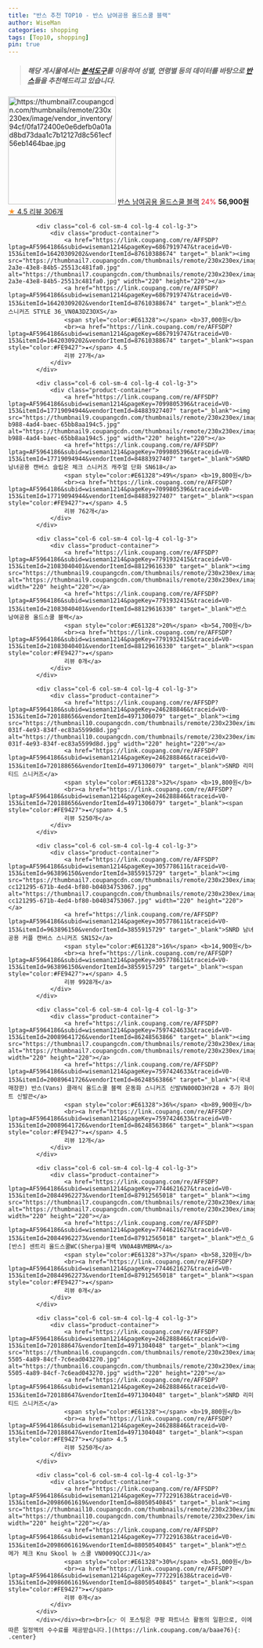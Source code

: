 ```yaml
---
title: "반스 추천 TOP10 - 반스 남여공용 올드스쿨 블랙"
author: WiseMan
categories: shopping
tags: [Top10, shopping]
pin: true
---
```


> ##### 해당 게시물에서는 [**분석도구**](https://itemscout.io/)를 이용하여 **성별**, **연령별** 등의 데이터를 바탕으로 [**반스**](https://link.coupang.com/a/baae76)들을 추천해드리고 있습니다.
<div class="container"><div class="row">
            <div class="col-6 col-sm-4 col-lg-4 col-lg-3">
                <div class="product-container">
                    <a href="https://link.coupang.com/re/AFFSDP?lptag=AF5964186&subid=wiseman1214&pageKey=7538704561&traceid=V0-153&itemId=19812284255&vendorItemId=86848487165" target="_blank"><img src="https://thumbnail7.coupangcdn.com/thumbnails/remote/230x230ex/image/vendor_inventory/94cf/0fa172400e0e6defb0a01ad8bd73daa1c7b12127d8c561ecf56eb1464bae.jpg" alt="https://thumbnail7.coupangcdn.com/thumbnails/remote/230x230ex/image/vendor_inventory/94cf/0fa172400e0e6defb0a01ad8bd73daa1c7b12127d8c561ecf56eb1464bae.jpg" width="220" height="220"></a>
                    <a href="https://link.coupang.com/re/AFFSDP?lptag=AF5964186&subid=wiseman1214&pageKey=7538704561&traceid=V0-153&itemId=19812284255&vendorItemId=86848487165" target="_blank">반스 남여공용 올드스쿨 블랙</a>
                    <span style="color:#E61328">24%</span> <b>56,900원</b>
                    <br><a href="https://link.coupang.com/re/AFFSDP?lptag=AF5964186&subid=wiseman1214&pageKey=7538704561&traceid=V0-153&itemId=19812284255&vendorItemId=86848487165" target="_blank"><span style="color:#FE9427">★</span> 4.5
                    리뷰 306개</a>
                </div>
            </div>
            
            <div class="col-6 col-sm-4 col-lg-4 col-lg-3">
                <div class="product-container">
                    <a href="https://link.coupang.com/re/AFFSDP?lptag=AF5964186&subid=wiseman1214&pageKey=6867919747&traceid=V0-153&itemId=16420309202&vendorItemId=87610388674" target="_blank"><img src="https://thumbnail7.coupangcdn.com/thumbnails/remote/230x230ex/image/retail/images/2023/10/30/9/2/d74cb63c-2a3e-43e8-84b5-25513c481fa0.jpg" alt="https://thumbnail7.coupangcdn.com/thumbnails/remote/230x230ex/image/retail/images/2023/10/30/9/2/d74cb63c-2a3e-43e8-84b5-25513c481fa0.jpg" width="220" height="220"></a>
                    <a href="https://link.coupang.com/re/AFFSDP?lptag=AF5964186&subid=wiseman1214&pageKey=6867919747&traceid=V0-153&itemId=16420309202&vendorItemId=87610388674" target="_blank">반스 스니커즈 STYLE 36_VN0A3DZ3OXS</a>
                    <span style="color:#E61328"></span> <b>37,000원</b>
                    <br><a href="https://link.coupang.com/re/AFFSDP?lptag=AF5964186&subid=wiseman1214&pageKey=6867919747&traceid=V0-153&itemId=16420309202&vendorItemId=87610388674" target="_blank"><span style="color:#FE9427">★</span> 4.5
                    리뷰 27개</a>
                </div>
            </div>
            
            <div class="col-6 col-sm-4 col-lg-4 col-lg-3">
                <div class="product-container">
                    <a href="https://link.coupang.com/re/AFFSDP?lptag=AF5964186&subid=wiseman1214&pageKey=7099805396&traceid=V0-153&itemId=17719094944&vendorItemId=84883927407" target="_blank"><img src="https://thumbnail9.coupangcdn.com/thumbnails/remote/230x230ex/image/retail/images/2023/01/30/17/6/3e68e1e2-b988-4ad4-baec-65bb8aa194c5.jpg" alt="https://thumbnail9.coupangcdn.com/thumbnails/remote/230x230ex/image/retail/images/2023/01/30/17/6/3e68e1e2-b988-4ad4-baec-65bb8aa194c5.jpg" width="220" height="220"></a>
                    <a href="https://link.coupang.com/re/AFFSDP?lptag=AF5964186&subid=wiseman1214&pageKey=7099805396&traceid=V0-153&itemId=17719094944&vendorItemId=84883927407" target="_blank">SNRD 남녀공용 캔버스 슬립온 체크 스니커즈 캐주얼 단화 SN618</a>
                    <span style="color:#E61328">49%</span> <b>19,800원</b>
                    <br><a href="https://link.coupang.com/re/AFFSDP?lptag=AF5964186&subid=wiseman1214&pageKey=7099805396&traceid=V0-153&itemId=17719094944&vendorItemId=84883927407" target="_blank"><span style="color:#FE9427">★</span> 4.5
                    리뷰 762개</a>
                </div>
            </div>
            
            <div class="col-6 col-sm-4 col-lg-4 col-lg-3">
                <div class="product-container">
                    <a href="https://link.coupang.com/re/AFFSDP?lptag=AF5964186&subid=wiseman1214&pageKey=7791932415&traceid=V0-153&itemId=21083040401&vendorItemId=88129616330" target="_blank"><img src="https://thumbnail9.coupangcdn.com/thumbnails/remote/230x230ex/image/vendor_inventory/8640/de8a87995a2cb70b6da322cadf45927aaf515c4006b993b49e109b0e33e1.jpg" alt="https://thumbnail9.coupangcdn.com/thumbnails/remote/230x230ex/image/vendor_inventory/8640/de8a87995a2cb70b6da322cadf45927aaf515c4006b993b49e109b0e33e1.jpg" width="220" height="220"></a>
                    <a href="https://link.coupang.com/re/AFFSDP?lptag=AF5964186&subid=wiseman1214&pageKey=7791932415&traceid=V0-153&itemId=21083040401&vendorItemId=88129616330" target="_blank">반스 남여공용 올드스쿨 블랙</a>
                    <span style="color:#E61328">20%</span> <b>54,700원</b>
                    <br><a href="https://link.coupang.com/re/AFFSDP?lptag=AF5964186&subid=wiseman1214&pageKey=7791932415&traceid=V0-153&itemId=21083040401&vendorItemId=88129616330" target="_blank"><span style="color:#FE9427">★</span> 
                    리뷰 0개</a>
                </div>
            </div>
            
            <div class="col-6 col-sm-4 col-lg-4 col-lg-3">
                <div class="product-container">
                    <a href="https://link.coupang.com/re/AFFSDP?lptag=AF5964186&subid=wiseman1214&pageKey=246288846&traceid=V0-153&itemId=720188656&vendorItemId=4971306079" target="_blank"><img src="https://thumbnail10.coupangcdn.com/thumbnails/remote/230x230ex/image/retail/images/2019/06/25/14/6/1d3b5bdd-031f-4e93-834f-ec83a5599d8d.jpg" alt="https://thumbnail10.coupangcdn.com/thumbnails/remote/230x230ex/image/retail/images/2019/06/25/14/6/1d3b5bdd-031f-4e93-834f-ec83a5599d8d.jpg" width="220" height="220"></a>
                    <a href="https://link.coupang.com/re/AFFSDP?lptag=AF5964186&subid=wiseman1214&pageKey=246288846&traceid=V0-153&itemId=720188656&vendorItemId=4971306079" target="_blank">SNRD 리미티드 스니커즈</a>
                    <span style="color:#E61328">32%</span> <b>19,800원</b>
                    <br><a href="https://link.coupang.com/re/AFFSDP?lptag=AF5964186&subid=wiseman1214&pageKey=246288846&traceid=V0-153&itemId=720188656&vendorItemId=4971306079" target="_blank"><span style="color:#FE9427">★</span> 4.5
                    리뷰 5250개</a>
                </div>
            </div>
            
            <div class="col-6 col-sm-4 col-lg-4 col-lg-3">
                <div class="product-container">
                    <a href="https://link.coupang.com/re/AFFSDP?lptag=AF5964186&subid=wiseman1214&pageKey=305778611&traceid=V0-153&itemId=963896150&vendorItemId=3855915729" target="_blank"><img src="https://thumbnail7.coupangcdn.com/thumbnails/remote/230x230ex/image/retail/images/4455479171634103-cc121295-671b-4ed4-bf80-b04034753067.jpg" alt="https://thumbnail7.coupangcdn.com/thumbnails/remote/230x230ex/image/retail/images/4455479171634103-cc121295-671b-4ed4-bf80-b04034753067.jpg" width="220" height="220"></a>
                    <a href="https://link.coupang.com/re/AFFSDP?lptag=AF5964186&subid=wiseman1214&pageKey=305778611&traceid=V0-153&itemId=963896150&vendorItemId=3855915729" target="_blank">SNRD 남녀공용 커플 캔버스 스니커즈 SN152</a>
                    <span style="color:#E61328">16%</span> <b>14,900원</b>
                    <br><a href="https://link.coupang.com/re/AFFSDP?lptag=AF5964186&subid=wiseman1214&pageKey=305778611&traceid=V0-153&itemId=963896150&vendorItemId=3855915729" target="_blank"><span style="color:#FE9427">★</span> 4.5
                    리뷰 9928개</a>
                </div>
            </div>
            
            <div class="col-6 col-sm-4 col-lg-4 col-lg-3">
                <div class="product-container">
                    <a href="https://link.coupang.com/re/AFFSDP?lptag=AF5964186&subid=wiseman1214&pageKey=7597424633&traceid=V0-153&itemId=20089641726&vendorItemId=86248563866" target="_blank"><img src="https://thumbnail7.coupangcdn.com/thumbnails/remote/230x230ex/image/vendor_inventory/e155/eb1f30edbe2ed2ffa1c8126397c916a1229dc21eac67396825fd12d0de20.jpg" alt="https://thumbnail7.coupangcdn.com/thumbnails/remote/230x230ex/image/vendor_inventory/e155/eb1f30edbe2ed2ffa1c8126397c916a1229dc21eac67396825fd12d0de20.jpg" width="220" height="220"></a>
                    <a href="https://link.coupang.com/re/AFFSDP?lptag=AF5964186&subid=wiseman1214&pageKey=7597424633&traceid=V0-153&itemId=20089641726&vendorItemId=86248563866" target="_blank">(국내매장판) 반스(Vans) 클래식 올드스쿨 블랙 운동화 스니커즈 신발VN000D3HY28 + 추가 화이트 신발끈</a>
                    <span style="color:#E61328">36%</span> <b>89,900원</b>
                    <br><a href="https://link.coupang.com/re/AFFSDP?lptag=AF5964186&subid=wiseman1214&pageKey=7597424633&traceid=V0-153&itemId=20089641726&vendorItemId=86248563866" target="_blank"><span style="color:#FE9427">★</span> 4.5
                    리뷰 12개</a>
                </div>
            </div>
            
            <div class="col-6 col-sm-4 col-lg-4 col-lg-3">
                <div class="product-container">
                    <a href="https://link.coupang.com/re/AFFSDP?lptag=AF5964186&subid=wiseman1214&pageKey=7744621627&traceid=V0-153&itemId=20844962273&vendorItemId=87912565018" target="_blank"><img src="https://thumbnail7.coupangcdn.com/thumbnails/remote/230x230ex/image/vendor_inventory/5ab5/05c55293417468b4fe3d0ca73dbb05d3f4e06e86206043df059b4a8f1d30.jpg" alt="https://thumbnail7.coupangcdn.com/thumbnails/remote/230x230ex/image/vendor_inventory/5ab5/05c55293417468b4fe3d0ca73dbb05d3f4e06e86206043df059b4a8f1d30.jpg" width="220" height="220"></a>
                    <a href="https://link.coupang.com/re/AFFSDP?lptag=AF5964186&subid=wiseman1214&pageKey=7744621627&traceid=V0-153&itemId=20844962273&vendorItemId=87912565018" target="_blank">반스_G [반스] 센트리 올드스쿨WC(Sherpa)블랙 VN0A4BVMBMA</a>
                    <span style="color:#E61328">37%</span> <b>58,320원</b>
                    <br><a href="https://link.coupang.com/re/AFFSDP?lptag=AF5964186&subid=wiseman1214&pageKey=7744621627&traceid=V0-153&itemId=20844962273&vendorItemId=87912565018" target="_blank"><span style="color:#FE9427">★</span> 
                    리뷰 0개</a>
                </div>
            </div>
            
            <div class="col-6 col-sm-4 col-lg-4 col-lg-3">
                <div class="product-container">
                    <a href="https://link.coupang.com/re/AFFSDP?lptag=AF5964186&subid=wiseman1214&pageKey=246288846&traceid=V0-153&itemId=720188647&vendorItemId=4971304048" target="_blank"><img src="https://thumbnail6.coupangcdn.com/thumbnails/remote/230x230ex/image/retail/images/2019/06/25/14/9/2fc9eb15-5505-4a89-84cf-7c6ead043270.jpg" alt="https://thumbnail6.coupangcdn.com/thumbnails/remote/230x230ex/image/retail/images/2019/06/25/14/9/2fc9eb15-5505-4a89-84cf-7c6ead043270.jpg" width="220" height="220"></a>
                    <a href="https://link.coupang.com/re/AFFSDP?lptag=AF5964186&subid=wiseman1214&pageKey=246288846&traceid=V0-153&itemId=720188647&vendorItemId=4971304048" target="_blank">SNRD 리미티드 스니커즈</a>
                    <span style="color:#E61328"></span> <b>19,800원</b>
                    <br><a href="https://link.coupang.com/re/AFFSDP?lptag=AF5964186&subid=wiseman1214&pageKey=246288846&traceid=V0-153&itemId=720188647&vendorItemId=4971304048" target="_blank"><span style="color:#FE9427">★</span> 4.5
                    리뷰 5250개</a>
                </div>
            </div>
            
            <div class="col-6 col-sm-4 col-lg-4 col-lg-3">
                <div class="product-container">
                    <a href="https://link.coupang.com/re/AFFSDP?lptag=AF5964186&subid=wiseman1214&pageKey=7772291638&traceid=V0-153&itemId=20986061619&vendorItemId=88050540845" target="_blank"><img src="https://thumbnail10.coupangcdn.com/thumbnails/remote/230x230ex/image/vendor_inventory/1bd2/61ba72db91a58b25223344721ad4fad8a2718f1d3aad0bb2354e0a100ad8.jpg" alt="https://thumbnail10.coupangcdn.com/thumbnails/remote/230x230ex/image/vendor_inventory/1bd2/61ba72db91a58b25223344721ad4fad8a2718f1d3aad0bb2354e0a100ad8.jpg" width="220" height="220"></a>
                    <a href="https://link.coupang.com/re/AFFSDP?lptag=AF5964186&subid=wiseman1214&pageKey=7772291638&traceid=V0-153&itemId=20986061619&vendorItemId=88050540845" target="_blank">반스 메가 체크 Knu Skool 뉴 스쿨 VN0009QCCJJ1</a>
                    <span style="color:#E61328">30%</span> <b>51,000원</b>
                    <br><a href="https://link.coupang.com/re/AFFSDP?lptag=AF5964186&subid=wiseman1214&pageKey=7772291638&traceid=V0-153&itemId=20986061619&vendorItemId=88050540845" target="_blank"><span style="color:#FE9427">★</span> 
                    리뷰 0개</a>
                </div>
            </div>
            </div></div><br><br>[👉 이 포스팅은 쿠팡 파트너스 활동의 일환으로, 이에 따른 일정액의 수수료를 제공받습니다.](https://link.coupang.com/a/baae76){: .center}